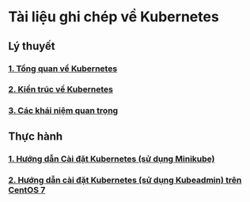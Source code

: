 # Tài liệu ghi chép về Kubernetes

## Lý thuyết

### [1. Tổng quan về Kubernetes]()

### [2. Kiển trúc về Kubernetes]()

### [3. Các khái niệm quan trọng]()

## Thực hành

### [1. Hướng dẫn Cài đặt Kubernetes (sử dụng Minikube)]()

### [2. Hướng dẫn cài đặt Kubernetes (sử dụng Kubeadmin) trên CentOS 7](/docs/install-k8s-centos7-kubeadm.md)
